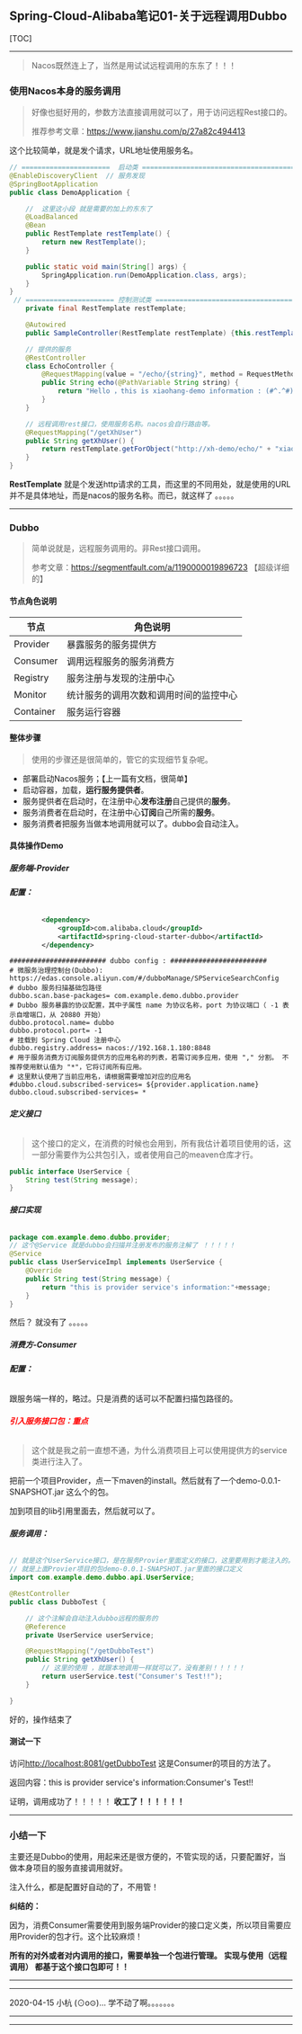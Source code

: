 ## Spring-Cloud-Alibaba笔记01-关于远程调用Dubbo

[TOC]

---

> Nacos既然连上了，当然是用试试远程调用的东东了！！！

### 使用Nacos本身的服务调用

> 好像也挺好用的，参数方法直接调用就可以了，用于访问远程Rest接口的。
>
> 推荐参考文章：<https://www.jianshu.com/p/27a82c494413>

这个比较简单，就是发个请求，URL地址使用服务名。

```java
// ======================  启动类 ================================================
@EnableDiscoveryClient  // 服务发现
@SpringBootApplication
public class DemoApplication {

    //  这里这小段 就是需要的加上的东东了
	@LoadBalanced
	@Bean
	public RestTemplate restTemplate() {
		return new RestTemplate();
	}

	public static void main(String[] args) {
		SpringApplication.run(DemoApplication.class, args);
	}
}
 // ====================== 控制测试类 ============================================
	private final RestTemplate restTemplate;

	@Autowired
	public SampleController(RestTemplate restTemplate) {this.restTemplate = restTemplate;}

    // 提供的服务
	@RestController
	class EchoController {
		@RequestMapping(value = "/echo/{string}", method = RequestMethod.GET)
		public String echo(@PathVariable String string) {
			return "Hello ，this is xiaohang-demo information : (#^.^#) Nacos Discovery " + string + "Hello " + userName + " " + age + "!";
		}
	}

    // 远程调用rest接口，使用服务名称。nacos会自行路由等。
	@RequestMapping("/getXhUser")
	public String getXhUser() {
		return restTemplate.getForObject("http://xh-demo/echo/" + "xiaohangTest", String.class);
	}
}
```

**RestTemplate** 就是个发送http请求的工具，而这里的不同用处，就是使用的URL并不是具体地址，而是nacos的服务名称。而已，就这样了  。。。。。

------

### Dubbo

> 简单说就是，远程服务调用的。非Rest接口调用。
>
> 参考文章：<https://segmentfault.com/a/1190000019896723> 【超级详细的】

#### **节点角色说明**

| 节点      | 角色说明                               |
| --------- | -------------------------------------- |
| Provider  | 暴露服务的服务提供方                   |
| Consumer  | 调用远程服务的服务消费方               |
| Registry  | 服务注册与发现的注册中心               |
| Monitor   | 统计服务的调用次数和调用时间的监控中心 |
| Container | 服务运行容器                           |

#### 整体步骤

> 使用的步骤还是很简单的，管它的实现细节复杂呢。

* 部署启动Nacos服务；【上一篇有文档，很简单】
* 启动容器，加载，**运行服务提供者**。
* 服务提供者在启动时，在注册中心**发布注册**自己提供的**服务**。
* 服务消费者在启动时，在注册中心**订阅**自己所需的**服务**。
* 服务消费者把服务当做本地调用就可以了。dubbo会自动注入。

#### 具体操作Demo

##### 服务端-Provider

###### **配置：**

```xml
		<dependency>
			<groupId>com.alibaba.cloud</groupId>
			<artifactId>spring-cloud-starter-dubbo</artifactId>
		</dependency>
```

```properties
######################## dubbo config : ########################
# 微服务治理控制台(Dubbo): https://edas.console.aliyun.com/#/dubboManage/SPServiceSearchConfig
# dubbo 服务扫描基础包路径
dubbo.scan.base-packages= com.example.demo.dubbo.provider    
# Dubbo 服务暴露的协议配置，其中子属性 name 为协议名称，port 为协议端口（ -1 表示自增端口，从 20880 开始）
dubbo.protocol.name= dubbo
dubbo.protocol.port= -1
# 挂载到 Spring Cloud 注册中心
dubbo.registry.address= nacos://192.168.1.180:8848
# 用于服务消费方订阅服务提供方的应用名称的列表，若需订阅多应用，使用 "," 分割。 不推荐使用默认值为 "*"，它将订阅所有应用。
# 这里默认使用了当前应用名，请根据需要增加对应的应用名
#dubbo.cloud.subscribed-services= ${provider.application.name}
dubbo.cloud.subscribed-services= *
```

###### **定义接口**

> 这个接口的定义，在消费的时候也会用到，所有我估计着项目使用的话，这一部分需要作为公共包引入，或者使用自己的meaven仓库才行。

```java
public interface UserService {
    String test(String message);
}
```

###### **接口实现**

```java
package com.example.demo.dubbo.provider;
// 这个@Service 就是dubbo会扫描并注册发布的服务注解了 ！！！！！
@Service
public class UserServiceImpl implements UserService {
    @Override
    public String test(String message) {
        return "this is provider service's information:"+message;
    }
}
```

然后？ 就没有了  。。。。。

##### 消费方-Consumer

###### **配置：**

跟服务端一样的，略过。只是消费的话可以不配置扫描包路径的。

###### **<font color=red>引入服务接口包：重点</font>**

> 这个就是我之前一直想不通，为什么消费项目上可以使用提供方的service类进行注入了。

把前一个项目Provider，点一下maven的install。然后就有了一个demo-0.0.1-SNAPSHOT.jar 这么个的包。

加到项目的lib引用里面去，然后就可以了。

###### **服务调用：**

```java
// 就是这个UserService接口，是在服务Provier里面定义的接口，这里要用到才能注入的。
// 就是上面Provier项目的包demo-0.0.1-SNAPSHOT.jar里面的接口定义
import com.example.demo.dubbo.api.UserService;

@RestController
public class DubboTest {

    // 这个注解会自动注入dubbo远程的服务的  
    @Reference
    private UserService userService;    

    @RequestMapping("/getDubboTest")
    public String getXhUser() {
        // 这里的使用 ，就跟本地调用一样就可以了，没有差别！！！！！
        return userService.test("Consumer's Test!!");
    }

}
```

好的，操作结束了

#### 测试一下

访问<http://localhost:8081/getDubboTest>   这是Consumer的项目的方法了。

返回内容：this is provider service's information:Consumer's Test!!  

证明，调用成功了！！！！！  **收工了！！！！！！**

------

### 小结一下

主要还是Dubbo的使用，用起来还是很方便的，不管实现的话，只要配置好，当做本身项目的服务直接调用就好。

注入什么，都是配置好自动的了，不用管！

**纠结的：**

因为，消费Consumer需要使用到服务端Provider的接口定义类，所以项目需要应用Provider的包才行。这个比较麻烦！

**所有的对外或者对内调用的接口，需要单独一个包进行管理。**
**实现与使用（远程调用） 都基于这个接口包即可！！** 

------

------

2020-04-15  小杭  (⊙o⊙)…  学不动了啊。。。。。。。

------

------



